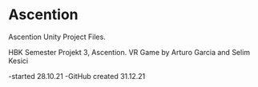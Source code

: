 # Ascention
Ascention Unity Project Files.

HBK Semester Projekt 3, Ascention.
VR Game by Arturo Garcia and Selim Kesici


-started 28.10.21
-GitHub created 31.12.21
